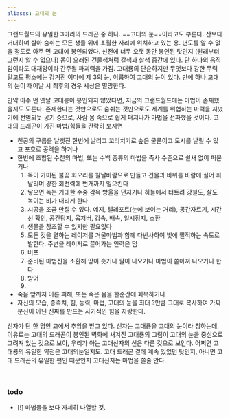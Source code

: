 ```yaml
---
aliases: 고대의 눈
---
```



그랜드월드의 유일한 3마리의 드래곤 중 하나. ==고대의 눈==이라고도 부른다.
산보다 거대하며 살아 숨쉬는 모든 생물 위에 초월한 자리에 위치하고 있는 용.
년도를 알 수 없을 정도로 아주 먼 고대에 봉인되었다.
신전에 너무 오랫 동안 봉인된 탓인지 (원래부터 그런지 알 수 없으나) 몸이 오래된 건물색처럼 갈색과 살색 중간에 있다.
단 하나의 움직임이라도 대재앙이라 간주될 파괴력을 가짐.
고대룡의 단순하지만 무엇보다 강한 무력 말고도 평소에는 감겨진 이마에 제 3의 눈, 이름하여 고대의 눈이 있다. 만에 하나 고대의 눈이 깨어날 시 최후의 경우 세상은 멸망한다.

만약 아주 먼 옛날 고대룡이 봉인되지 않았다면, 지금의 그랜드월드에는 마법이 존재했을지도 모른다. 존재한다는 것만으로도 숨쉬는 것만으로도 세계를 위협하는 마력을 지녔기에 전염되듯 공기 중으로, 사람 몸 속으로 쉽게 퍼져나가 마법을 전파했을 것이다. 
고대의 드래곤이 가진 마법/힘들을 간략히 보자면
- 천공의 구름을 날갯진 한번에 날리고 꼬리치기로 숲은 물론이고 도시를 날릴 수 있고 포효로 공격을 하거나
- 한번에 조합된 수천의 마법, 또는 수백 종류의 마법을 즉사 수준으로 쉴새 없이 퍼붇거나
    1. 독이 가미된 불꽃 회오리를 칼날바람으로 만들고 건물과 바위를 바람에 실어 휘날리며 강한 회전력에 번개까지 일으킨다
    2. 닿으면 녹는 거대한 수중 감옥 방울을 던지거나 하늘에서 터트려 강철도, 살도 녹이는 비가 내리게 한다
    3. 시공을 조금 만질 수 있다. 예지, 텔레포트(눈에 보이는 거리), 공간자르기, 시간선 확인, 공간탐지, 옵저버, 감속, 배속, 일시정지, 소환
    4. 생물을 창조할 수 있지만 필요없다
    5. 모든 것을 멸하는 레이저를 거울마법과 함께 다반사하여 빛에 필적하는 속도로 발한다. 주변을 레이저로 끌어가는 인력은 덤
    6. 버프
    7. 준비된 마법진을 소환해 땅이 솟거나 팔이 나오거나 마법이 쏟아져 나오거나 한다
    8. 방어
    9. 
- 죽음 앞까지 이른 피해, 또는 죽은 몸을 한순간에 회복하거나
- 자신의 모습, 종족치, 힘, 능력, 마법, 고대의 눈을 최대 ?만큼 그대로 복사하여 가짜 분신이 아닌 진짜를 만드는 사기적인 힘을 자랑한다.
​

신자가 단 한 명인 교에서 추앙을 받고 있다.
신자는 고대룡을 고대의 눈​이라 칭하는데, 이유로는 고대의 드래곤이 봉인된 벽화에 새겨진 고대룡의 그림이 고대의 눈을 중심으로 그려져 있는 것으로 보아, 우리가 아는 고대신자의 신은 다른 것으로 보인다. 어쩌면 고대룡의 유일한 약점은 고대의눈일지도.
고대 드래곤 곁에 계속 있었던 탓인지, 아니면 고대 드래곤의 유일한 편인 때문인지 고대신자는 마법을 쓸줄 안다.

​

### todo
- [!] 마법들을 보다 자세히 나열할 것.